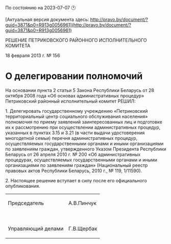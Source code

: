 По состоянию на 2023-07-07 &#x1F550;

[Актуальная версия документа здесь: http://pravo.by/document/?guid=3871&p0=R913g0056961](http://pravo.by/document/?guid=3871&p0=R913g0056961)

<p>РЕШЕНИЕ ПЕТРИКОВСКОГО РАЙОННОГО ИСПОЛНИТЕЛЬНОГО КОМИТЕТА</p>
<p>18 февраля 2013 г. № 156</p>
<h1>О делегировании полномочий</h1>
<p>На основании пункта 2 статьи 5 Закона Республики Беларусь от 28 октября 2008 года «Об основах административных процедур» Петриковский районный исполнительный комитет РЕШИЛ:</p>
<p>1. Делегировать государственному учреждению «Петриковский территориальный центр социального обслуживания населения» полномочия по приему заявлений заинтересованных лиц и подготовке их к рассмотрению при осуществлении административных процедур, указанных в пунктах 3.15 и 3.21 (в части выдачи удостоверения многодетной семьи) перечня административных процедур, осуществляемых государственными органами и иными организациями по заявлениям граждан, утвержденного Указом Президента Республики Беларусь от 26 апреля 2010 г. № 200 «Об административных процедурах, осуществляемых государственными органами и иными организациями по заявлениям граждан» (Национальный реестр правовых актов Республики Беларусь, 2010 г., № 119, 1/11590).</p>
<p>2. Настоящее решение вступает в силу после его официального опубликования.</p>
<p></p>
<table>
<tr>
<td><p>Председатель</p></td>
<td><p>А.В.Пинчук</p></td>
</tr>
<tr>
<td><p></p></td>
<td><p></p></td>
</tr>
<tr>
<td><p>Управляющий делами</p></td>
<td><p>Г.В.Щербак</p></td>
</tr>
</table>
<p></p>